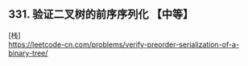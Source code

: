 ## 331. 验证二叉树的前序序列化 【中等】      
[栈]      
https://leetcode-cn.com/problems/verify-preorder-serialization-of-a-binary-tree/         



